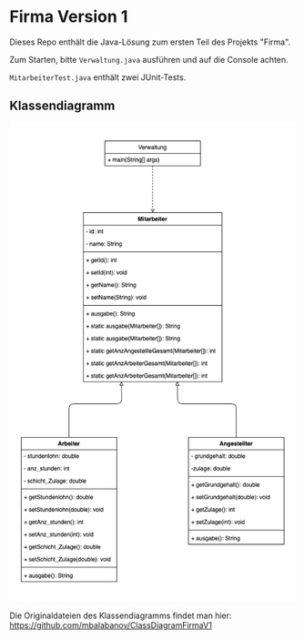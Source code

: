 # Firma Version 1
Dieses Repo enthält die Java-Lösung zum ersten Teil des Projekts "Firma".

Zum Starten, bitte `Verwaltung.java` ausführen und auf die Console achten.

`MitarbeiterTest.java` enthält zwei JUnit-Tests.

## Klassendiagramm

![Klassendiagramm](FirmaV1_ClassDiagram.png)

Die Originaldateien des Klassendiagramms findet man hier: https://github.com/mbalabanov/ClassDiagramFirmaV1
